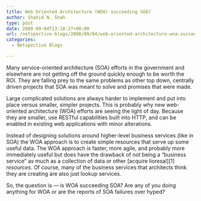 ```yaml
---
title: Web Oriented Architecture (WOA) succeeding SOA?
author: Shahid N. Shah
type: post
date: 2008-09-04T13:18:27+00:00
url: /netspective-blogs/2008/09/04/web-oriented-architecture-woa-succeeding-soa/
categories:
  - Netspective Blogs

---
```

Many service-oriented architecture (SOA) efforts in the government and elsewhere are not getting off the ground quickly enough to be worth the ROI. They are falling prey to the same problems as other top down, centrally driven projects that SOA was meant to solve and promises that were made.

Large complicated solutions are always harder to implement and put into place versus smaller, simpler projects. This is probably why new web-oriented architecture (WOA) efforts are seeing the light of day. Because they are smaller, use RESTful capabilities built into HTTP, and can be enabled in existing web applications with minor alterations.

Instead of designing solutions around higher-level business services (like in SOA) the WOA approach is to create simple resources that serve up some useful data. The WOA approach is faster, more agile, and probably more immediately useful but does have the drawback of not being a &#8220;business service&#8221; as much as a collection of data or other [acquire lioresal][1] _resources_. Of course, many of the business services that architects think they are creating are also just lookup services.

So, the question is &#8212; is WOA succeeding SOA? Are any of you doing anything for WOA or are the reports of SOA failures over hyped?

 